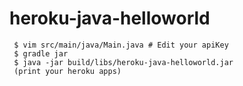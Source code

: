 heroku-java-helloworld
======================

```
 $ vim src/main/java/Main.java # Edit your apiKey
 $ gradle jar
 $ java -jar build/libs/heroku-java-helloworld.jar 
 (print your heroku apps)
```
